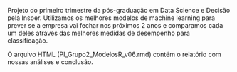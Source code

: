Projeto do primeiro trimestre da pós-graduação em Data Science e Decisão pela Insper.
Utilizamos os melhores modelos de machine learning para prever se a empresa vai fechar nos próximos 2 anos e comparamos cada um deles atráves das melhores medidas de desempenho para classificação.

O arquivo HTML (PI_Grupo2_ModelosR_v06.rmd) contém o relatório com nossas análises e conclusão.
